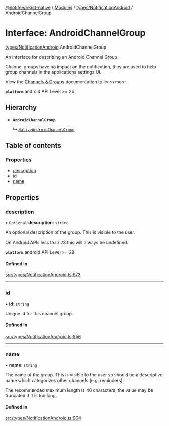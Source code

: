 [@notifee/react-native](../README.md) / [Modules](../modules.md) / [types/NotificationAndroid](../modules/types_NotificationAndroid.md) / AndroidChannelGroup

# Interface: AndroidChannelGroup

[types/NotificationAndroid](../modules/types_NotificationAndroid.md).AndroidChannelGroup

An interface for describing an Android Channel Group.

Channel groups have no impact on the notification, they are used to help group channels in the applications
settings UI.

View the [Channels & Groups](/react-native/docs/android/channels) documentation to learn more.

**`platform`** android API Level >= 26

## Hierarchy

- **`AndroidChannelGroup`**

  ↳ [`NativeAndroidChannelGroup`](types_NotificationAndroid.NativeAndroidChannelGroup.md)

## Table of contents

### Properties

- [description](types_NotificationAndroid.AndroidChannelGroup.md#description)
- [id](types_NotificationAndroid.AndroidChannelGroup.md#id)
- [name](types_NotificationAndroid.AndroidChannelGroup.md#name)

## Properties

### description

• `Optional` **description**: `string`

An optional description of the group. This is visible to the user.

On Android APIs less than 28 this will always be undefined.

**`platform`** android API Level >= 28

#### Defined in

[src/types/NotificationAndroid.ts:973](https://github.com/notifee/react-native-notifee/blob/ee86b51/src/types/NotificationAndroid.ts#L973)

___

### id

• **id**: `string`

Unique id for this channel group.

#### Defined in

[src/types/NotificationAndroid.ts:956](https://github.com/notifee/react-native-notifee/blob/ee86b51/src/types/NotificationAndroid.ts#L956)

___

### name

• **name**: `string`

The name of the group. This is visible to the user so should be a descriptive name which
categorizes other channels (e.g. reminders).

The recommended maximum length is 40 characters; the value may be truncated if it is too long.

#### Defined in

[src/types/NotificationAndroid.ts:964](https://github.com/notifee/react-native-notifee/blob/ee86b51/src/types/NotificationAndroid.ts#L964)
